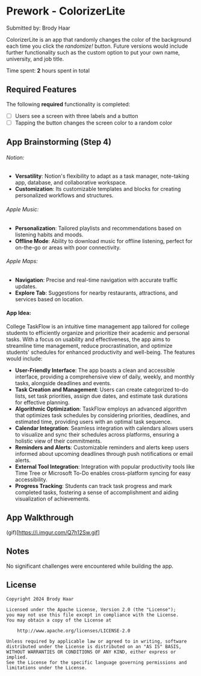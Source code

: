 # Prework - ColorizerLite

Submitted by: Brody Haar

ColorizerLite is an app that randomly changes the color of the background each time you click the *randomize!* button. Future versions would include further functionality such as the custom option to put your own name, university, and job title. 

Time spent: **2** hours spent in total

## Required Features

The following **required** functionality is completed:

- [ ] Users see a screen with three labels and a button
- [ ] Tapping the button changes the screen color to a random color

## App Brainstorming (Step 4)

###### Notion:

- **Versatility**: Notion's flexibility to adapt as a task manager, note-taking app, database, and collaborative workspace.
- **Customization**: Its customizable templates and blocks for creating personalized workflows and structures.

###### Apple Music:

- **Personalization**: Tailored playlists and recommendations based on listening habits and moods.
- **Offline Mode**: Ability to download music for offline listening, perfect for on-the-go or areas with poor connectivity.

###### Apple Maps:

- **Navigation**: Precise and real-time navigation with accurate traffic updates.
- **Explore Tab**: Suggestions for nearby restaurants, attractions, and services based on location.

#### App Idea:

College TaskFlow is an intuitive time management app tailored for college students to efficiently organize and prioritize their academic and personal tasks. With a focus on usability and effectiveness, the app aims to streamline time management, reduce procrastination, and optimize students' schedules for enhanced productivity and well-being. The features would include:

- **User-Friendly Interface**: The app boasts a clean and accessible interface, providing a comprehensive view of daily, weekly, and monthly tasks, alongside deadlines and events.
- **Task Creation and Management**: Users can create categorized to-do lists, set task priorities, assign due dates, and estimate task durations for effective planning.
- **Algorithmic Optimization**: TaskFlow employs an advanced algorithm that optimizes task schedules by considering priorities, deadlines, and estimated time, providing users with an optimal task sequence.
- **Calendar Integration**: Seamless integration with calendars allows users to visualize and sync their schedules across platforms, ensuring a holistic view of their commitments.
- **Reminders and Alerts**: Customizable reminders and alerts keep users informed about upcoming deadlines through push notifications or email alerts.
- **External Tool Integration**: Integration with popular productivity tools like Time Tree or Microsoft To-Do enables cross-platform syncing for easy accessibility.
- **Progress Tracking**: Students can track task progress and mark completed tasks, fostering a sense of accomplishment and aiding visualization of achievements.

## App Walkthrough

(gif)[https://i.imgur.com/Q7h12Sw.gif]

## Notes

No significant challenges were encountered while building the app.

## License

    Copyright 2024 Brody Haar

    Licensed under the Apache License, Version 2.0 (the "License");
    you may not use this file except in compliance with the License.
    You may obtain a copy of the License at

        http://www.apache.org/licenses/LICENSE-2.0

    Unless required by applicable law or agreed to in writing, software
    distributed under the License is distributed on an "AS IS" BASIS,
    WITHOUT WARRANTIES OR CONDITIONS OF ANY KIND, either express or implied.
    See the License for the specific language governing permissions and
    limitations under the License.

